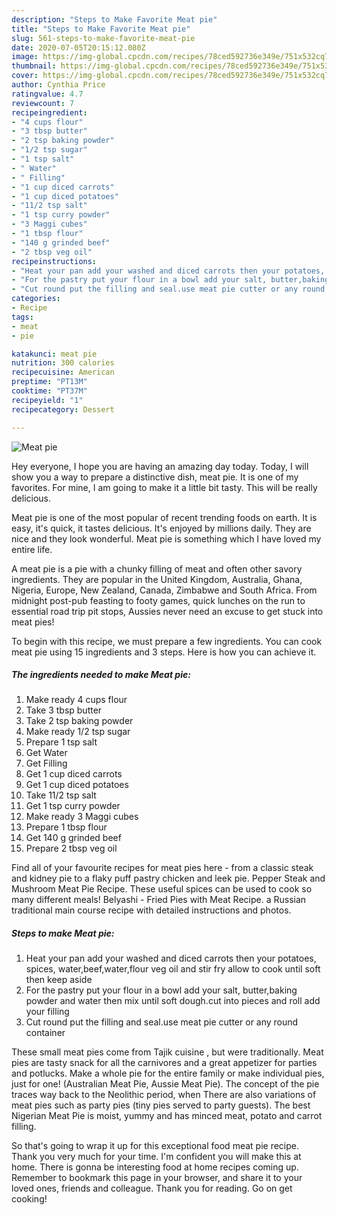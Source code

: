 ```yaml
---
description: "Steps to Make Favorite Meat pie"
title: "Steps to Make Favorite Meat pie"
slug: 561-steps-to-make-favorite-meat-pie
date: 2020-07-05T20:15:12.080Z
image: https://img-global.cpcdn.com/recipes/78ced592736e349e/751x532cq70/meat-pie-recipe-main-photo.jpg
thumbnail: https://img-global.cpcdn.com/recipes/78ced592736e349e/751x532cq70/meat-pie-recipe-main-photo.jpg
cover: https://img-global.cpcdn.com/recipes/78ced592736e349e/751x532cq70/meat-pie-recipe-main-photo.jpg
author: Cynthia Price
ratingvalue: 4.7
reviewcount: 7
recipeingredient:
- "4 cups flour"
- "3 tbsp butter"
- "2 tsp baking powder"
- "1/2 tsp sugar"
- "1 tsp salt"
- " Water"
- " Filling"
- "1 cup diced carrots"
- "1 cup diced potatoes"
- "11/2 tsp salt"
- "1 tsp curry powder"
- "3 Maggi cubes"
- "1 tbsp flour"
- "140 g grinded beef"
- "2 tbsp veg oil"
recipeinstructions:
- "Heat your pan add your washed and diced carrots then your potatoes, spices, water,beef,water,flour veg oil and stir fry allow to cook until soft then keep aside"
- "For the pastry put your flour in a bowl add your salt, butter,baking powder and water then mix until soft dough.cut into pieces and roll add your filling"
- "Cut round put the filling and seal.use meat pie cutter or any round container"
categories:
- Recipe
tags:
- meat
- pie

katakunci: meat pie 
nutrition: 300 calories
recipecuisine: American
preptime: "PT13M"
cooktime: "PT37M"
recipeyield: "1"
recipecategory: Dessert

---
```



![Meat pie](https://img-global.cpcdn.com/recipes/78ced592736e349e/751x532cq70/meat-pie-recipe-main-photo.jpg)

Hey everyone, I hope you are having an amazing day today. Today, I will show you a way to prepare a distinctive dish, meat pie. It is one of my favorites. For mine, I am going to make it a little bit tasty. This will be really delicious.

Meat pie is one of the most popular of recent trending foods on earth. It is easy, it's quick, it tastes delicious. It's enjoyed by millions daily. They are nice and they look wonderful. Meat pie is something which I have loved my entire life.

A meat pie is a pie with a chunky filling of meat and often other savory ingredients. They are popular in the United Kingdom, Australia, Ghana, Nigeria, Europe, New Zealand, Canada, Zimbabwe and South Africa. From midnight post-pub feasting to footy games, quick lunches on the run to essential road trip pit stops, Aussies never need an excuse to get stuck into meat pies!


To begin with this recipe, we must prepare a few ingredients. You can cook meat pie using 15 ingredients and 3 steps. Here is how you can achieve it.

<!--inarticleads1-->

##### The ingredients needed to make Meat pie:

1. Make ready 4 cups flour
1. Take 3 tbsp butter
1. Take 2 tsp baking powder
1. Make ready 1/2 tsp sugar
1. Prepare 1 tsp salt
1. Get  Water
1. Get  Filling
1. Get 1 cup diced carrots
1. Get 1 cup diced potatoes
1. Take 11/2 tsp salt
1. Get 1 tsp curry powder
1. Make ready 3 Maggi cubes
1. Prepare 1 tbsp flour
1. Get 140 g grinded beef
1. Prepare 2 tbsp veg oil


Find all of your favourite recipes for meat pies here - from a classic steak and kidney pie to a flaky puff pastry chicken and leek pie. Pepper Steak and Mushroom Meat Pie Recipe. These useful spices can be used to cook so many different meals! Belyashi - Fried Pies with Meat Recipe. a Russian traditional main course recipe with detailed instructions and photos. 

<!--inarticleads2-->

##### Steps to make Meat pie:

1. Heat your pan add your washed and diced carrots then your potatoes, spices, water,beef,water,flour veg oil and stir fry allow to cook until soft then keep aside
1. For the pastry put your flour in a bowl add your salt, butter,baking powder and water then mix until soft dough.cut into pieces and roll add your filling
1. Cut round put the filling and seal.use meat pie cutter or any round container


These small meat pies come from Tajik cuisine , but were traditionally. Meat pies are tasty snack for all the carnivores and a great appetizer for parties and potlucks. Make a whole pie for the entire family or make individual pies, just for one! (Australian Meat Pie, Aussie Meat Pie). The concept of the pie traces way back to the Neolithic period, when There are also variations of meat pies such as party pies (tiny pies served to party guests). The best Nigerian Meat Pie is moist, yummy and has minced meat, potato and carrot filling. 

So that's going to wrap it up for this exceptional food meat pie recipe. Thank you very much for your time. I'm confident you will make this at home. There is gonna be interesting food at home recipes coming up. Remember to bookmark this page in your browser, and share it to your loved ones, friends and colleague. Thank you for reading. Go on get cooking!
